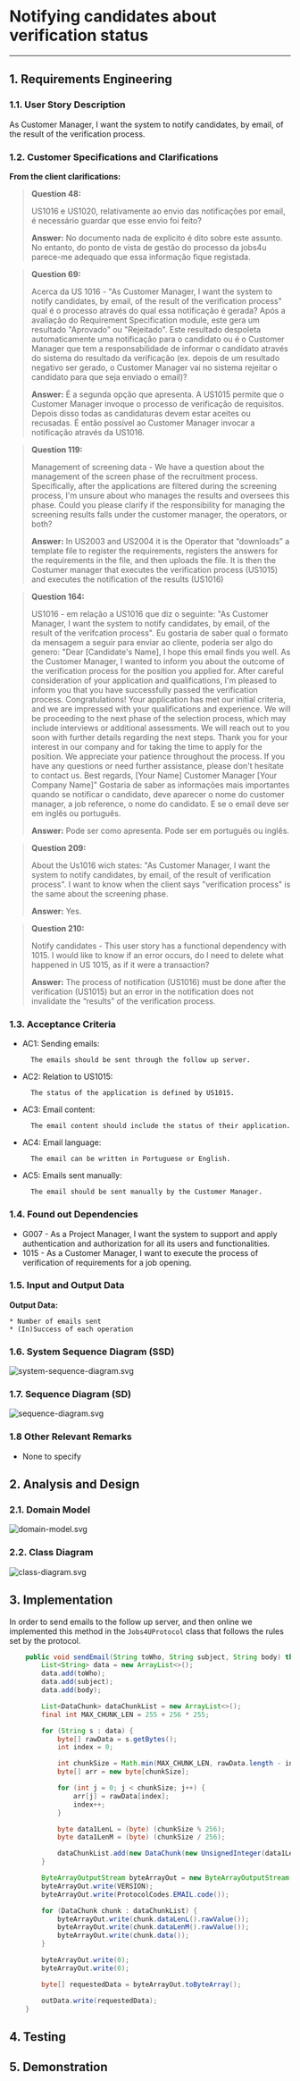 # Notifying candidates about verification status

--------

## 1. Requirements Engineering

### 1.1. User Story Description

As Customer Manager, I want the system to notify candidates, by email, of the result of the verification process.

### 1.2. Customer Specifications and Clarifications

**From the client clarifications:**

> **Question 48:**
>
> US1016 e US1020, relativamente ao envio das notificações por email, 
é necessário guardar que esse envio foi feito?
>
> **Answer:**
> No documento nada de explicito é dito sobre este assunto. No entanto, do ponto de vista de 
gestão do processo da jobs4u parece-me adequado que essa informação fique registada.
 
> **Question 69:**
> 
> Acerca da US 1016 - "As Customer Manager, I want the system to notify candidates, by email, of the result of the 
verification process" qual é o processo através do qual essa notificação é gerada? Após a avaliação do Requirement 
Specification module, este gera um resultado "Aprovado" ou "Rejeitado". Este resultado despoleta automaticamente uma 
notificação para o candidato ou é o Customer Manager que tem a responsabilidade de informar o candidato através do sistema 
do resultado da verificação (ex. depois de um resultado negativo ser gerado, o Customer Manager vai no sistema rejeitar 
o candidato para que seja enviado o email)?
> 
> **Answer:**
> É a segunda opção que apresenta. A US1015 permite que o Customer Manager invoque o processo de verificação de requisitos. 
Depois disso todas as candidaturas devem estar aceites ou recusadas. É então possível ao Customer Manager invocar 
a notificação através da US1016.
 
> **Question 119:**
> 
> Management of screening data - We have a question about the management of the screen phase of the recruitment process. 
Specifically, after the applications are filtered during the screening process, I'm unsure about who manages the results 
and oversees this phase. Could you please clarify if the responsibility for managing the screening results falls under
the customer manager, the operators, or both?
> 
> **Answer:**
> In US2003 and US2004 it is the Operator that “downloads” a template file to register the requirements, registers the 
answers for the requirements in the file, and then uploads the file. It is then the Costumer manager that executes the 
verification process (US1015) and executes the notification of the results (US1016)
 
> **Question 164:**
> 
> US1016 - em relação a US1016 que diz o seguinte: "As Customer Manager, I want the system to notify candidates, by email, 
of the result of the verifcation process". Eu gostaria de saber qual o formato da mensagem a seguir para enviar ao cliente, 
poderia ser algo do genero: "Dear [Candidate's Name], I hope this email finds you well. As the Customer Manager, I wanted 
to inform you about the outcome of the verification process for the position you applied for. After careful consideration 
of your application and qualifications, I'm pleased to inform you that you have successfully passed the verification process. 
Congratulations! Your application has met our initial criteria, and we are impressed with your qualifications and experience. 
We will be proceeding to the next phase of the selection process, which may include interviews or additional assessments. 
We will reach out to you soon with further details regarding the next steps. Thank you for your interest in our company and 
for taking the time to apply for the position. We appreciate your patience throughout the process. If you have any questions 
or need further assistance, please don't hesitate to contact us. Best regards, [Your Name] Customer Manager [Your Company Name]" 
Gostaria de saber as informações mais importantes quando se notificar o candidato, deve aparecer o nome do customer manager, 
a job reference, o nome do candidato. E se o email deve ser em inglês ou português.
> 
> **Answer:**
> Pode ser como apresenta. Pode ser em português ou inglês.

> **Question 209:** 
> 
> About the Us1016 wich states: "As Customer Manager, I want the system to notify candidates, by email, 
of the result of verification process". I want to know when the client says "verification process" 
is the same about the screening phase.
> 
> **Answer:**
> Yes.
 
> **Question 210:**
> 
> Notify candidates - This user story has a functional dependency with 1015. I would like to know if an error occurs, 
do I need to delete what happened in US 1015, as if it were a transaction?
> 
> **Answer:**
> The process of notification (US1016) must be done after the verification (US1015) but an error in the notification 
does not invalidate the “results” of the verification process.

### 1.3. Acceptance Criteria

* AC1: Sending emails:

        The emails should be sent through the follow up server.

* AC2: Relation to US1015:

        The status of the application is defined by US1015.

* AC3: Email content:

        The email content should include the status of their application.

* AC4: Email language:

        The email can be written in Portuguese or English.

* AC5: Emails sent manually:

        The email should be sent manually by the Customer Manager.

### 1.4. Found out Dependencies

* G007 - As a Project Manager, I want the system to support and apply authentication and authorization for all its users and functionalities.
* 1015 - As a Customer Manager, I want to execute the process of verification of requirements for a job opening.

### 1.5. Input and Output Data

**Output Data:**

    * Number of emails sent
    * (In)Success of each operation

### 1.6. System Sequence Diagram (SSD)
![system-sequence-diagram.svg](system-sequence-diagram.svg)

### 1.7. Sequence Diagram (SD)
![sequence-diagram.svg](sequence-diagram.svg)

### 1.8 Other Relevant Remarks

*  None to specify 

## 2. Analysis and Design

### 2.1. Domain Model
![domain-model.svg](domain-model.svg)

### 2.2. Class Diagram
![class-diagram.svg](class-diagram.svg)

## 3. Implementation

In order to send emails to the follow up server, and then online we implemented this method in the `Jobs4UProtocol` class
that follows the rules set by the protocol.

```java
    public void sendEmail(String toWho, String subject, String body) throws IOException {
        List<String> data = new ArrayList<>();
        data.add(toWho);
        data.add(subject);
        data.add(body);

        List<DataChunk> dataChunkList = new ArrayList<>();
        final int MAX_CHUNK_LEN = 255 + 256 * 255;

        for (String s : data) {
            byte[] rawData = s.getBytes();
            int index = 0;

            int chunkSize = Math.min(MAX_CHUNK_LEN, rawData.length - index);
            byte[] arr = new byte[chunkSize];

            for (int j = 0; j < chunkSize; j++) {
                arr[j] = rawData[index];
                index++;
            }

            byte data1LenL = (byte) (chunkSize % 256);
            byte data1LenM = (byte) (chunkSize / 256);

            dataChunkList.add(new DataChunk(new UnsignedInteger(data1LenL), new UnsignedInteger(data1LenM), arr));
        }

        ByteArrayOutputStream byteArrayOut = new ByteArrayOutputStream();
        byteArrayOut.write(VERSION);
        byteArrayOut.write(ProtocolCodes.EMAIL.code());

        for (DataChunk chunk : dataChunkList) {
            byteArrayOut.write(chunk.dataLenL().rawValue());
            byteArrayOut.write(chunk.dataLenM().rawValue());
            byteArrayOut.write(chunk.data());
        }

        byteArrayOut.write(0);
        byteArrayOut.write(0);

        byte[] requestedData = byteArrayOut.toByteArray();

        outData.write(requestedData);
    }
```

## 4. Testing

## 5. Demonstration

